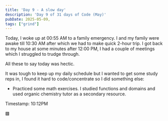 ```yaml
---
title: 'Day 9 - A slow day'
description: 'Day 9 of 31 days of Code (May)'
pubDate: 2025-05-09,
tags: ["grind"]
---
```


Today, I woke up at 00:55 AM to a family emergency. I and my family were awake till 10:30 AM after which we had to make quick 2-hour trip. I got back to my house at some minutes after 12:00 PM, I had a couple of meetings which I struggled to trudge through.

All these to say today was hectic.

It was tough to keep up my daily schedule but I wanted to get some study reps in, I found it hard to code/concentrate so I did something else:

- Practiced some math exercises. I studied functions and domains and used organic chemistry tutor as a secondary resource.

Timestamp: 10:12PM

🟩

